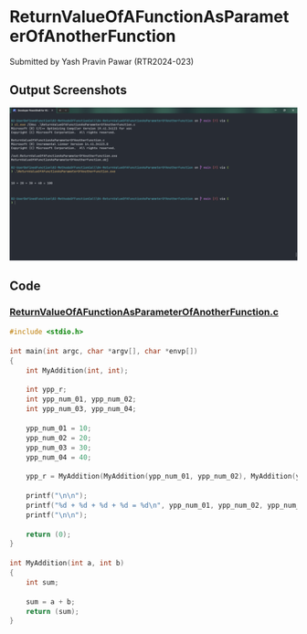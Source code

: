 # ReturnValueOfAFunctionAsParameterOfAnotherFunction

Submitted by Yash Pravin Pawar (RTR2024-023)

## Output Screenshots
![output.png](./02-Screenshots/output.png)

## Code
### [ReturnValueOfAFunctionAsParameterOfAnotherFunction.c](./01-Code/ReturnValueOfAFunctionAsParameterOfAnotherFunction.c)
```c
#include <stdio.h>

int main(int argc, char *argv[], char *envp[])
{
    int MyAddition(int, int);

    int ypp_r;
    int ypp_num_01, ypp_num_02;
    int ypp_num_03, ypp_num_04;

    ypp_num_01 = 10;
    ypp_num_02 = 20;
    ypp_num_03 = 30;
    ypp_num_04 = 40;

    ypp_r = MyAddition(MyAddition(ypp_num_01, ypp_num_02), MyAddition(ypp_num_03, ypp_num_04));

    printf("\n\n");
    printf("%d + %d + %d + %d = %d\n", ypp_num_01, ypp_num_02, ypp_num_03, ypp_num_04, ypp_r);
    printf("\n\n");

    return (0);
}

int MyAddition(int a, int b)
{
    int sum;

    sum = a + b;
    return (sum);
}

```
